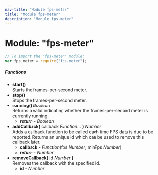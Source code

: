 ```yaml
---
nav-title: "Module fps-meter"
title: "Module fps-meter"
description: "Module fps-meter"
---
```

# Module: "fps-meter"

``` JavaScript
// To import the "fps-meter" module:
var fps_meter = require("fps-meter");
```

##### Functions
 - **start()**  
     Starts the frames-per-second meter.
 - **stop()**  
     Stops the frames-per-second meter.
 - **running()** _Boolean_  
     Returns a valid indicating whether the frames-per-second meter is currently running.
   - _**return**_ - _Boolean_
 - **addCallback(** callback _Function_... **)** _Number_  
     Adds a callback function to be called each time FPS data is due to be reported. Returns an unique id which can be used to remove this callback later.
   - **callback** - _Function_(fps _Number_, minFps _Number_)
   - _**return**_ - _Number_
 - **removeCallback(** id _Number_ **)**  
     Removes the callback with the specified id.
   - **id** - _Number_